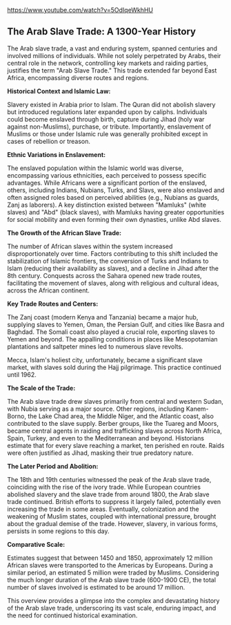 https://www.youtube.com/watch?v=5OdIqeWkhHU

## The Arab Slave Trade: A 1300-Year History

The Arab slave trade, a vast and enduring system, spanned centuries and involved millions of individuals. While not solely perpetrated by Arabs, their central role in the network, controlling key markets and raiding parties, justifies the term "Arab Slave Trade."  This trade extended far beyond East Africa, encompassing diverse routes and regions.

**Historical Context and Islamic Law:**

Slavery existed in Arabia prior to Islam.  The Quran did not abolish slavery but introduced regulations later expanded upon by caliphs.  Individuals could become enslaved through birth, capture during Jihad (holy war against non-Muslims), purchase, or tribute. Importantly, enslavement of Muslims or those under Islamic rule was generally prohibited except in cases of rebellion or treason.

**Ethnic Variations in Enslavement:**

The enslaved population within the Islamic world was diverse, encompassing various ethnicities, each perceived to possess specific advantages.  While Africans were a significant portion of the enslaved,  others, including Indians, Nubians, Turks, and Slavs, were also enslaved and often assigned roles based on perceived abilities (e.g., Nubians as guards, Zanj as laborers). A key distinction existed between "Mamluks" (white slaves) and "Abd" (black slaves), with Mamluks having greater opportunities for social mobility and even forming their own dynasties, unlike Abd slaves.

**The Growth of the African Slave Trade:**

The number of African slaves within the system increased disproportionately over time. Factors contributing to this shift included the stabilization of Islamic frontiers, the conversion of Turks and Indians to Islam (reducing their availability as slaves), and a decline in Jihad after the 8th century.  Conquests across the Sahara opened new trade routes, facilitating the movement of slaves, along with religious and cultural ideas, across the African continent.

**Key Trade Routes and Centers:**

The Zanj coast (modern Kenya and Tanzania) became a major hub, supplying slaves to Yemen, Oman, the Persian Gulf, and cities like Basra and Baghdad.  The Somali coast also played a crucial role, exporting slaves to Yemen and beyond.  The appalling conditions in places like Mesopotamian plantations and saltpeter mines led to numerous slave revolts.

Mecca, Islam's holiest city, unfortunately, became a significant slave market, with slaves sold during the Hajj pilgrimage. This practice continued until 1962.

**The Scale of the Trade:**

The Arab slave trade drew slaves primarily from central and western Sudan, with Nubia serving as a major source.  Other regions, including Kanem-Borno, the Lake Chad area, the Middle Niger, and the Atlantic coast, also contributed to the slave supply.  Berber groups, like the Tuareg and Moors, became central agents in raiding and trafficking slaves across North Africa, Spain, Turkey, and even to the Mediterranean and beyond.  Historians estimate that for every slave reaching a market, ten perished en route.  Raids were often justified as Jihad, masking their true predatory nature.

**The Later Period and Abolition:**

The 18th and 19th centuries witnessed the peak of the Arab slave trade, coinciding with the rise of the ivory trade.  While European countries abolished slavery and the slave trade from around 1800, the Arab slave trade continued.  British efforts to suppress it largely failed, potentially even increasing the trade in some areas.  Eventually, colonization and the weakening of Muslim states, coupled with international pressure, brought about the gradual demise of the trade.  However, slavery, in various forms, persists in some regions to this day.

**Comparative Scale:**

Estimates suggest that between 1450 and 1850, approximately 12 million African slaves were transported to the Americas by Europeans.  During a similar period, an estimated 5 million were traded by Muslims. Considering the much longer duration of the Arab slave trade (600-1900 CE), the total number of slaves involved is estimated to be around 17 million.

This overview provides a glimpse into the complex and devastating history of the Arab slave trade, underscoring its vast scale, enduring impact, and the need for continued historical examination.
